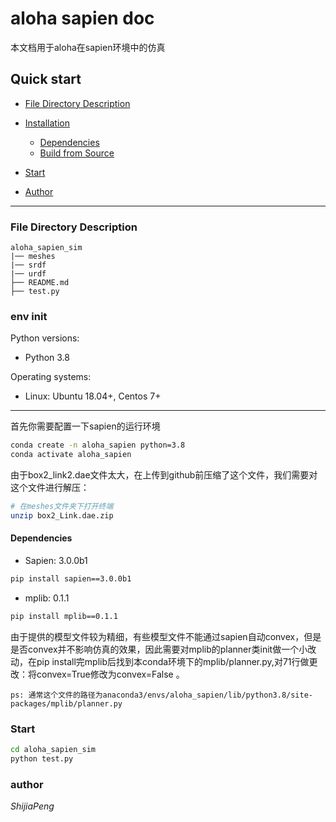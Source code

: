 # aloha sapien doc

本文档用于aloha在sapien环境中的仿真




## Quick start

- [File Directory Description](#file-directory-description)
- [Installation](#installation)
  - [Dependencies](#dependencies)
  - [Build from Source](#build-from-source)
- [Start](#start)

- [Author](#author)

---
### File Directory Description

```
aloha_sapien_sim
|── meshes
|── srdf
|── urdf
├── README.md
├── test.py
```


### env init

Python versions:

* Python 3.8

Operating systems:

* Linux: Ubuntu 18.04+, Centos 7+

---

首先你需要配置一下sapien的运行环境
```bash
conda create -n aloha_sapien python=3.8
conda activate aloha_sapien
```

由于box2_link2.dae文件太大，在上传到github前压缩了这个文件，我们需要对这个文件进行解压：
```bash
# 在meshes文件夹下打开终端
unzip box2_Link.dae.zip
```

#### **Dependencies**



* Sapien: 3.0.0b1
```bash
pip install sapien==3.0.0b1
```

* mplib: 0.1.1
```bash
pip install mplib==0.1.1
```

由于提供的模型文件较为精细，有些模型文件不能通过sapien自动convex，但是是否convex并不影响仿真的效果，因此需要对mplib的planner类init做一个小改动，在pip install完mplib后找到本conda环境下的mplib/planner.py,对71行做更改：将convex=True修改为convex=False 。

```
ps: 通常这个文件的路径为anaconda3/envs/aloha_sapien/lib/python3.8/site-packages/mplib/planner.py
```



### Start

```bash
cd aloha_sapien_sim
python test.py
```

### author
 *ShijiaPeng*

